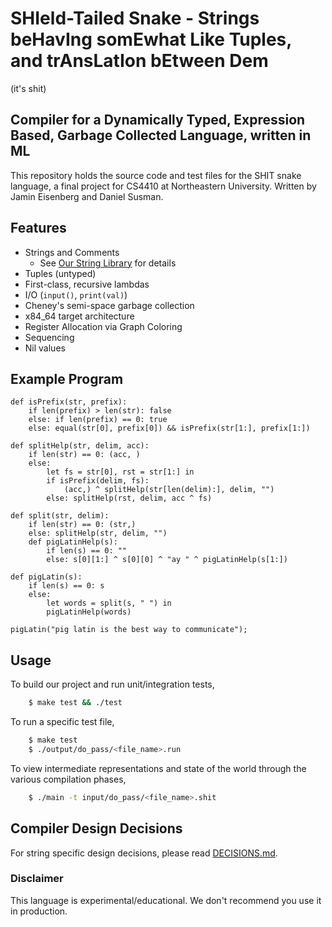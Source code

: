 # SHIeld-Tailed Snake - Strings beHavIng somEwhat Like Tuples, and trAnsLatIon bEtween Dem

(it's shit)

## Compiler for a Dynamically Typed, Expression Based, Garbage Collected Language, written in ML

This repository holds the source code and test files for the SHIT snake language, a final project for CS4410 at Northeastern University. Written by Jamin Eisenberg and Daniel Susman.

## Features

-   Strings and Comments
    -   See [Our String Library](./string_lib/) for details
-   Tuples (untyped)
-   First-class, recursive lambdas
-   I/O (`input()`, `print(val)`)
-   Cheney's semi-space garbage collection
-   x84_64 target architecture
-   Register Allocation via Graph Coloring
-   Sequencing
-   Nil values

## Example Program

```
def isPrefix(str, prefix):
    if len(prefix) > len(str): false
    else: if len(prefix) == 0: true
    else: equal(str[0], prefix[0]) && isPrefix(str[1:], prefix[1:])

def splitHelp(str, delim, acc):
    if len(str) == 0: (acc, )
    else:
        let fs = str[0], rst = str[1:] in
        if isPrefix(delim, fs):
            (acc,) ^ splitHelp(str[len(delim):], delim, "")
        else: splitHelp(rst, delim, acc ^ fs)

def split(str, delim):
    if len(str) == 0: (str,)
    else: splitHelp(str, delim, "")
    def pigLatinHelp(s):
        if len(s) == 0: ""
        else: s[0][1:] ^ s[0][0] ^ "ay " ^ pigLatinHelp(s[1:])

def pigLatin(s):
    if len(s) == 0: s
    else:
        let words = split(s, " ") in
        pigLatinHelp(words)

pigLatin("pig latin is the best way to communicate");
```

## Usage

To build our project and run unit/integration tests,

```bash
    $ make test && ./test
```

To run a specific test file,

```bash
    $ make test
    $ ./output/do_pass/<file_name>.run
```

To view intermediate representations and state of the world through the various compilation phases,

```bash
    $ ./main -t input/do_pass/<file_name>.shit
```

## Compiler Design Decisions

For string specific design decisions, please read [DECISIONS.md](./string_lib/DECISIONS.md).

### Disclaimer

This language is experimental/educational. We don't recommend you use it in production.
